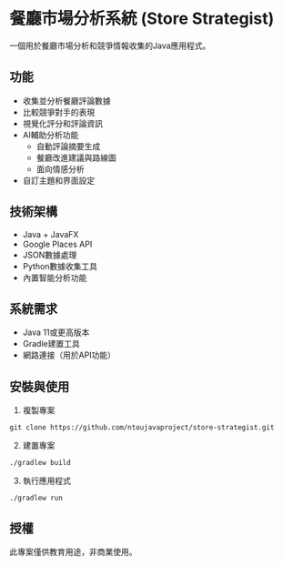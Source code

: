 # 餐廳市場分析系統 (Store Strategist)

一個用於餐廳市場分析和競爭情報收集的Java應用程式。

## 功能

- 收集並分析餐廳評論數據
- 比較競爭對手的表現
- 視覺化評分和評論資訊
- AI輔助分析功能
  - 自動評論摘要生成
  - 餐廳改進建議與路線圖
  - 面向情感分析
- 自訂主題和界面設定

## 技術架構

- Java + JavaFX
- Google Places API
- JSON數據處理
- Python數據收集工具
- 內置智能分析功能

## 系統需求

- Java 11或更高版本
- Gradle建置工具
- 網路連接（用於API功能）

## 安裝與使用

1. 複製專案
```
git clone https://github.com/ntoujavaproject/store-strategist.git
```

2. 建置專案
```
./gradlew build
```

3. 執行應用程式
```
./gradlew run
```

## 授權

此專案僅供教育用途，非商業使用。
